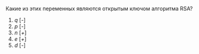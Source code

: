 Какие из этих переменных являются открытым ключом алгоритма RSA?

1. $q$ \[*-*\]
2. $p$ \[*-*\]
3. $n$ \[*+*\]
4. $e$ \[*+*\]
5. $d$ \[*-*\]
